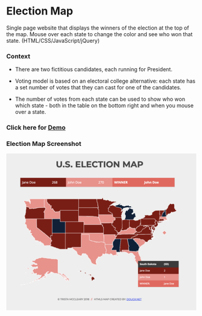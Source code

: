 # Election Map

Single page website that displays the winners of the election at the top of the map. Mouse over each state to change the color and see who won that state. (HTML/CSS/JavaScript/jQuery)

### Context
* There are two fictitious candidates, each running for President.

* Voting model is based on an electoral college alternative: each state has a set number of votes that they can cast for one of the candidates.

* The number of votes from each state can be used to show who won which state - both in the table on the bottom right and when you mouse over a state.


### Click here for [Demo](https://mccleary.github.io/election-map)



### Election Map Screenshot
![Election Map Image](img/election-map.png)
